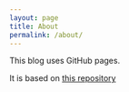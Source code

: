 ```yaml
---
layout: page
title: About
permalink: /about/
---
```


This blog uses GitHub pages.

It is based on [this repository](https://github.com/MariusWirtz/tm1py-tales)

